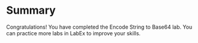 # Summary

Congratulations! You have completed the Encode String to Base64 lab. You can practice more labs in LabEx to improve your skills.
